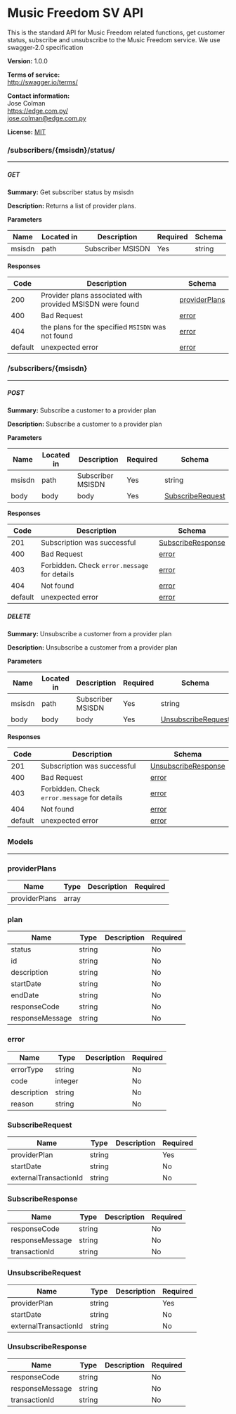 Music Freedom SV API
====================
This is the standard API for Music Freedom related functions, get customer status, subscribe and unsubscribe to the Music Freedom service. 
We use swagger-2.0 specification


**Version:** 1.0.0

**Terms of service:**  
http://swagger.io/terms/

**Contact information:**  
Jose Colman  
https://edge.com.py/  
jose.colman@edge.com.py  

**License:** [MIT](http://github.com/gruntjs/grunt/blob/master/LICENSE-MIT)

### /subscribers/{msisdn}/status/
---
##### ***GET***
**Summary:** Get subscriber status by msisdn

**Description:** Returns a list of provider plans.

**Parameters**

| Name | Located in | Description | Required | Schema |
| ---- | ---------- | ----------- | -------- | ---- |
| msisdn | path | Subscriber MSISDN | Yes | string |

**Responses**

| Code | Description | Schema |
| ---- | ----------- | ------ |
| 200 | Provider plans associated with provided MSISDN were found | [providerPlans](#providerplans) |
| 400 | Bad Request | [error](#error) |
| 404 | the plans for the specified `MSISDN` was not found | [error](#error) |
| default | unexpected error | [error](#error) |

### /subscribers/{msisdn}
---
##### ***POST***
**Summary:** Subscribe a customer to a provider plan

**Description:** Subscribe a customer to a provider plan

**Parameters**

| Name | Located in | Description | Required | Schema |
| ---- | ---------- | ----------- | -------- | ---- |
| msisdn | path | Subscriber MSISDN | Yes | string |
| body | body | body | Yes | [SubscribeRequest](#subscriberequest) |

**Responses**

| Code | Description | Schema |
| ---- | ----------- | ------ |
| 201 | Subscription was successful | [SubscribeResponse](#subscriberesponse) |
| 400 | Bad Request | [error](#error) |
| 403 | Forbidden. Check `error.message` for details | [error](#error) |
| 404 | Not found | [error](#error) |
| default | unexpected error | [error](#error) |

##### ***DELETE***
**Summary:** Unsubscribe a customer from a provider plan

**Description:** Unsubscribe a customer from a provider plan

**Parameters**

| Name | Located in | Description | Required | Schema |
| ---- | ---------- | ----------- | -------- | ---- |
| msisdn | path | Subscriber MSISDN | Yes | string |
| body | body | body | Yes | [UnsubscribeRequest](#unsubscriberequest) |

**Responses**

| Code | Description | Schema |
| ---- | ----------- | ------ |
| 201 | Subscription was successful | [UnsubscribeResponse](#unsubscriberesponse) |
| 400 | Bad Request | [error](#error) |
| 403 | Forbidden. Check `error.message` for details | [error](#error) |
| 404 | Not found | [error](#error) |
| default | unexpected error | [error](#error) |

### Models
---

### providerPlans  

| Name | Type | Description | Required |
| ---- | ---- | ----------- | -------- |
| providerPlans | array |  |  |

### plan  

| Name | Type | Description | Required |
| ---- | ---- | ----------- | -------- |
| status | string |  | No |
| id | string |  | No |
| description | string |  | No |
| startDate | string |  | No |
| endDate | string |  | No |
| responseCode | string |  | No |
| responseMessage | string |  | No |

### error  

| Name | Type | Description | Required |
| ---- | ---- | ----------- | -------- |
| errorType | string |  | No |
| code | integer |  | No |
| description | string |  | No |
| reason | string |  | No |

### SubscribeRequest  

| Name | Type | Description | Required |
| ---- | ---- | ----------- | -------- |
| providerPlan | string |  | Yes |
| startDate | string |  | No |
| externalTransactionId | string |  | No |

### SubscribeResponse  

| Name | Type | Description | Required |
| ---- | ---- | ----------- | -------- |
| responseCode | string |  | No |
| responseMessage | string |  | No |
| transactionId | string |  | No |

### UnsubscribeRequest  

| Name | Type | Description | Required |
| ---- | ---- | ----------- | -------- |
| providerPlan | string |  | Yes |
| startDate | string |  | No |
| externalTransactionId | string |  | No |

### UnsubscribeResponse  

| Name | Type | Description | Required |
| ---- | ---- | ----------- | -------- |
| responseCode | string |  | No |
| responseMessage | string |  | No |
| transactionId | string |  | No |